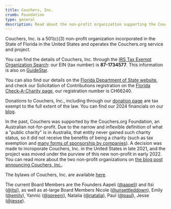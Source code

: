 ```yaml
---
title: Couchers, Inc.
crumb: Foundation
type: general
description: Read about the non-profit organization supporting the Couchers.org project
---
```


Couchers, Inc. is a 501(c)(3) non-profit organization incorporated in the State of Florida in the United States and operates the Couchers.org service and project.

You can find the details of Couchers, Inc. through the [IRS Tax Exempt Organization Search](https://apps.irs.gov/app/eos/): our EIN (tax number) is **87-1734577**. This information is also on [GuideStar](https://www.guidestar.org/profile/87-1734577).

You can also find our details on the [Florida Department of State website](https://search.sunbiz.org/Inquiry/CorporationSearch/SearchResultDetail?inquirytype=FeiNumber&directionType=Initial&searchNameOrder=871734577N210000086330&aggregateId=domnp-n21000008633-9f9a169a-3a18-44ea-9bbf-07966335007d&searchTerm=871734577&listNameOrder=871734577N210000086330), and check our Solicitation of Contributions registration on the [Florida Check-A-Charity page](https://csapp.fdacs.gov/CSPublicApp/CheckACharity/CheckACharity.aspx), our registration number is CH66240.

Donations to Couchers, Inc., including through our [donation page](/donate) are tax exempt to the full extent of the law. You can find our 2024 financials on our [blog](/blog/2025/04/20/couchers-inc-financials-2024).

In the past, Couchers was supported by the Couchers.org Foundation, an Australian not-for-profit. Due to the narrow and inflexible definition of what a "public charity" is in Australia, that entity never gained such charity status, so it did not receive the benefits of being a charity (such as tax exemption and [many forms of sponsorship by companies](/open-source)). A decision was made to incroporate Couchers, Inc. in the United States in late 2021, and the project was moved under the purview of this new non-profit in early 2022. You can read more about the two non-profit organizations on [the blog post announcing Couchers, Inc.](/blog/2022/01/20/couchers-becomes-501c3-nonprofit).

The bylaws of Couchers, Inc. are available [here](/foundation/bylaws.pdf).

The current Board Members are the Founders Aapeli ([@aapeli](/user/aapeli)) and Itsi ([@itsi](/user/itsi)), as well as at-large Board Members Nicole ([@unsettleddown](/user/unsettleddown)), Emily ([@emily](/user/emily)), Yannic ([@spreeni](/user/spreeni)), Natalia ([@natalia](/user/natalia)), Paul ([@paul](/user/paul)), Jesse ([@jesse](/user/jesse)).

